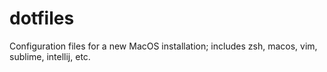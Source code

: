 # dotfiles
Configuration files for a new MacOS installation; includes zsh, macos, vim, sublime, intellij, etc.
